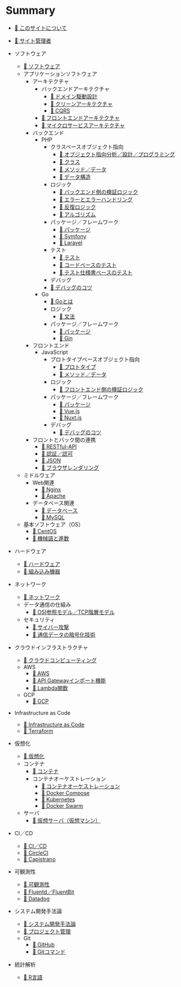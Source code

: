 # Summary
* [📖 ︎このサイトについて](README.md)

* [📖 ︎サイト管理者](public/self_introduction.md)

* ソフトウェア
  * [📖 ︎ソフトウェア](public/software.md)
  * アプリケーションソフトウェア
    * アーキテクチャ
        * バックエンドアーキテクチャ
          * [📖 ︎ドメイン駆動設計](public/software_application_architecture_backend_domain_driven_design.md)
          * [📖 ︎クリーンアーキテクチャ](public/software_application_architecture_backend_domain_driven_design_clean_architecture.md)
          * [📖 ︎CQRS](public/software_application_architecture_backend_cqrs.md)
        * [📖 ︎フロントエンドアーキテクチャ](public/software_application_architecture_frontend.md)
        * [📖 ︎マイクロサービスアーキテクチャ](public/software_application_architecture_microservice.md)
    * バックエンド 
      * PHP
        * クラスベースオブジェクト指向
          * [📖 ︎オブジェクト指向分析／設計／プログラミング](public/software_application_backend_php_object_orientation_analysis_design_programming.md)
          * [📖 ︎クラス](public/software_application_backend_php_object_orientation_class.md)
          * [📖 ︎メソッド／データ](public/software_application_backend_php_object_orientation_method_data.md)
          * [📖 ︎データ構造](public/software_application_backend_php_object_orientation_data_structure.md)
        * ロジック
          * [📖 ︎バックエンド側の検証ロジック](public/software_application_backend_php_logic_validation.md)
          * [📖 ︎エラーとエラーハンドリング](public/software_application_backend_php_logic_error_and_error_handling.md)
          * [📖 ︎反復ロジック](public/software_application_backend_php_logic_iteration.md)
          * [📖 ︎アルゴリズム](public/software_application_backend_php_logic_algorithm.md)
        * パッケージ／フレームワーク
          * [📖 ︎パッケージ](public/software_application_backend_php_package.md)
          * [📖 ︎Symfony](public/software_application_backend_php_framework_symfony.md)
          * [📖 ︎Laravel](public/software_application_backend_php_framework_laravel.md)
        * テスト
          * [📖 ︎テスト](public/software_application_backend_php_testing.md)
          * [📖 ︎コードベースのテスト](public/software_application_backend_php_testing_based_on_code.md)
          * [📖 ︎テスト仕様書ベースのテスト](public/software_application_backend_php_testing_based_on_test_specification.md)
        * デバッグ
        * [📖 ︎デバッグのコツ](public/software_application_backend_php_debug.md)
      * Go
        * [📖 Goとは](public/software_application_backend_go.md)
        * ロジック
          * [📖 文法](public/software_application_backend_go_logic.md)
        * パッケージ／フレームワーク
          * [📖 パッケージ](public/software_application_backend_go_package.md)
          * [📖 Gin](public/software_application_backend_go_framework_gin.md)
    * フロントエンド 
      * JavaScript
        * プロトタイプベースオブジェクト指向
          * [📖 ︎プロトタイプ](public/software_application_frontend_js_object_orientation_prototype.md)
          * [📖 ︎メソッド／データ](public/software_application_frontend_js_object_orientation_method_data.md)
        * ロジック
          * [📖 ︎フロントエンド側の検証ロジック](public/software_application_frontend_js_logic_validation.md)
        * パッケージ／フレームワーク
          * [📖 ︎パッケージ](public/software_application_frontend_js_package.md)
          * [📖 ︎Vue.js](public/software_application_frontend_js_framework_vuejs.md)
          * [📖 ︎Nuxt.js](public/software_application_frontend_js_framework_nuxtjs.md)
        * デバッグ
          * [📖 ︎デバッグのコツ](public/software_application_frontend_js_debug.md)
    * フロントとバック間の連携
      * [📖 ︎RESTful-API](public/software_application_frontend_and_backend_api_restful.md)
      * [📖 ︎認証／認可](public/software_application_frontend_and_backend_authentication_authorization.md)
      * [📖 ︎JSON](public/software_application_frontend_and_backend_json.md)
      * [📖 ︎ブラウザレンダリング](public/software_application_frontend_and_backend_browser_rendering.md)
  * ミドルウェア
    * Web関連
      * [📖 ︎Nginx](public/software_middleware_web_nginx.md)
      * [📖 ︎Apache](public/software_middleware_web_apache.md)
    * データベース関連
      * [📖 ︎データベース](public/software_middleware_database.md)
      * [📖 My︎SQL](public/software_middleware_database_mysql.md)
  * 基本ソフトウェア（OS）
    * [📖 ︎CentOS](public/software_basic_centos.md)
    * [📖 ︎機械語と進数](public/software_basic_machine_language_and_radix.md)

* ハードウェア
  * [📖 ︎ハードウェア](public/hardware.md)
  * [📖 ︎組み込み機器](public/hardware_embedded_system.md)

* ネットワーク
    * [📖 ︎ネットワーク](public/network.md)
    * データ通信の仕組み
      * [📖 ︎OSI参照モデル／TCP階層モデル](public/network_osi_tcp_model.md)
    * セキュリティ
      * [📖 ︎サイバー攻撃](public/network_cyber_attacks.md)
      * [📖 ︎通信データの暗号化技術](public/network_encryption_technology.md)

* クラウドインフラストラクチャ
  * [📖 ︎クラウドコンピューティング](public/cloud_computing.md)
  * AWS
    * [📖 ︎AWS](public/cloud_computing_aws.md)
    * [📖 ︎API Gatewayインポート機能](public/cloud_computing_aws_api_gateway_import.md)
    * [📖 ︎Lambda関数](public/cloud_computing_aws_lambda_function.md)
  * GCP
    * [📖 ︎GCP](public/cloud_computing_gcp.md)

* Infrastructure as Code
  * [📖 ︎Infrastructure as Code](public/infrastructure_as_code.md)
  * [📖 ︎Terraform](public/infrastructure_as_code_terraform.md)

* 仮想化
  * [📖 ︎仮想化](public/virtualization.md)
  * コンテナ
    * [📖 ︎コンテナ](public/virtualization_container.md)
    * コンテナオーケストレーション
      * [📖 ︎コンテナオーケストレーション](public/virtualization_container_orchestration.md)
      * [📖 ︎Docker Compose](public/virtualization_container_orchestration_docker_compose.md)
      * [📖 ︎Kubernetes](public/virtualization_container_orchestration_kubernetes.md)
      * [📖 ︎Docker Swarm](public/virtualization_container_orchestration_docker_swarm.md)
  * サーバ
    * [📖 ︎仮想サーバ（仮想マシン）](public/virtualization_server.md)

* CI／CD
  * [📖 ︎CI／CD](public/ci_cd.md)
  * [📖 ︎CircleCI](public/ci_cd_circleci.md)
  * [📖 ︎Capistrano](public/ci_cd_capistrano.md)

* 可観測性
  * [📖 ︎可観測性](public/observability.md)
  * [📖 ︎Fluentd／FluentBit](public/observability_fluentd_and_fluentbit.md)
  * [📖 ︎Datadog](public/observability_datadog.md)

* システム開発手法論
  * [📖 ︎システム開発手法論](public/system_development_methodology.md)
  * [📖 ︎プロジェクト管理](public/system_development_methodology_project_management.md)
  * Git
    * [📖 ︎GitHub](public/system_development_methodology_github.md)
    * [📖 ︎Gitコマンド](public/system_development_methodology_git_command.md)

* 統計解析
  * [📖 ︎R言語](public/statistic_analysis_r.md)
